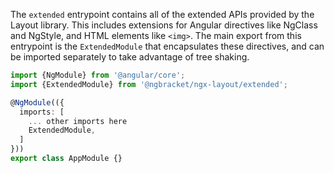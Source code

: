 The `extended` entrypoint contains all of the extended APIs provided by the
Layout library. This includes extensions for Angular directives like NgClass
and NgStyle, and HTML elements like `<img>`. The main export from this
entrypoint is the `ExtendedModule` that encapsulates these directives, and
can be imported separately to take advantage of tree shaking.

```typescript
import {NgModule} from '@angular/core';
import {ExtendedModule} from '@ngbracket/ngx-layout/extended';

@NgModule(({
  imports: [
    ... other imports here
    ExtendedModule,
  ]
}))
export class AppModule {}
```
